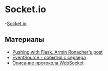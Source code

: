Socket.io
===

-[Socket.io](http://socket.io/get-started/)

Материалы
--

- [Pushing with Flask, Armin Ronacher's post](http://lucumr.pocoo.org/2012/8/5/stateless-and-proud/)
- [EventSource - события с сервера](http://learn.javascript.ru/server-sent-events)
- [Описание протокола WebSocket](http://learn.javascript.ru/websockets)
